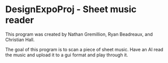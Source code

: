 # DesignExpoProj - Sheet music reader

This program was created by Nathan Gremillion, Ryan Beadreaux, and Christian Hall.

The goal of this program is to scan a piece of sheet music. Have an AI read the music and upload it to a gui format and play through it.